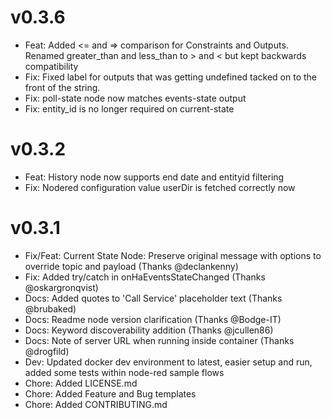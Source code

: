 # v0.3.6
* Feat: Added <= and => comparison for Constraints and Outputs. Renamed greater_than and less_than to > and < but kept backwards compatibility
* Fix: Fixed label for outputs that was getting undefined tacked on to the front of the string.
* Fix: poll-state node now matches events-state output
* Fix:  entity_id is no longer required on current-state

# v0.3.2
* Feat: History node now supports end date and entityid filtering
* Fix:  Nodered configuration value userDir is fetched correctly now

# v0.3.1
* Fix/Feat: Current State Node: Preserve original message with options to override topic and payload (Thanks @declankenny)
* Fix:      Added try/catch in onHaEventsStateChanged (Thanks @oskargronqvist)
* Docs:     Added quotes to 'Call Service' placeholder text (Thanks @brubaked)
* Docs:     Readme node version clarification (Thanks @Bodge-IT)
* Docs:     Keyword discoverability addition (Thanks @jcullen86)
* Docs:     Note of server URL when running inside container (Thanks @drogfild)
* Dev:      Updated docker dev environment to latest, easier setup and run, added some tests within node-red sample flows
* Chore:    Added LICENSE.md
* Chore:    Added Feature and Bug templates
* Chore:    Added CONTRIBUTING.md
